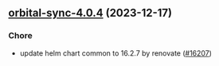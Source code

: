 

## [orbital-sync-4.0.4](https://github.com/truecharts/charts/compare/orbital-sync-4.0.3...orbital-sync-4.0.4) (2023-12-17)

### Chore

- update helm chart common to 16.2.7 by renovate ([#16207](https://github.com/truecharts/charts/issues/16207))
  
  